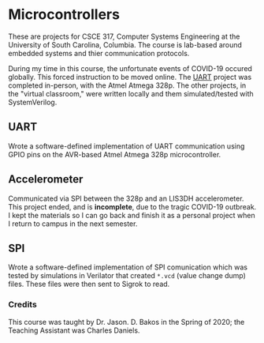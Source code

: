 # Microcontrollers
These are projects for CSCE 317, Computer Systems Engineering at the University of South Carolina, Columbia. The course is lab-based around embedded systems and thier communication protocols.

During my time in this course, the unfortunate events of COVID-19 occured globally. This forced instruction to be moved online. 
The [UART](#UART) project was completed in-person, with the Atmel Atmega 328p. The other projects, in the "virtual classroom," were written locally and them simulated/tested with SystemVerilog. 

## UART
Wrote a software-defined implementation of UART communication using GPIO pins on the AVR-based Atmel Atmega 328p microcontroller.

## Accelerometer
Communicated via SPI between the 328p and an LIS3DH accelerometer. This project ended, and is __incomplete__, due to the tragic COVID-19 outbreak. I kept the materials so I can go back and finish it as a personal project when I return to campus in the next semester.   

## SPI
Wrote a software-defined implementation of SPI comunication which was tested by simulations in Verilator that created `*.vcd` (value change dump) files. These files were then sent to Sigrok to read.

### Credits
This course was taught by Dr. Jason. D. Bakos in the Spring of 2020; the Teaching Assistant was Charles Daniels.
